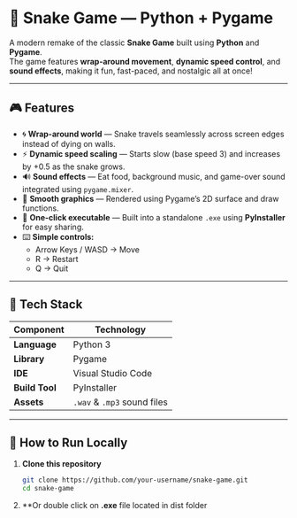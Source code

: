 # 🐍 Snake Game — Python + Pygame

A modern remake of the classic **Snake Game** built using **Python** and **Pygame**.  
The game features **wrap-around movement**, **dynamic speed control**, and **sound effects**, making it fun, fast-paced, and nostalgic all at once!

---

## 🎮 Features

- 🌀 **Wrap-around world** — Snake travels seamlessly across screen edges instead of dying on walls.  
- ⚡ **Dynamic speed scaling** — Starts slow (base speed 3) and increases by +0.5 as the snake grows.  
- 🔊 **Sound effects** — Eat food, background music, and game-over sound integrated using `pygame.mixer`.  
- 🎨 **Smooth graphics** — Rendered using Pygame’s 2D surface and draw functions.  
- 💾 **One-click executable** — Built into a standalone `.exe` using **PyInstaller** for easy sharing.  
- ⌨️ **Simple controls:**  
  - Arrow Keys / WASD → Move  
  - R → Restart  
  - Q → Quit  

---

## 🧰 Tech Stack

| Component | Technology |
|------------|-------------|
| **Language** | Python 3 |
| **Library** | Pygame |
| **IDE** | Visual Studio Code |
| **Build Tool** | PyInstaller |
| **Assets** | `.wav` & `.mp3` sound files |

---

## 🚀 How to Run Locally

1. **Clone this repository**
   ```bash
   git clone https://github.com/your-username/snake-game.git
   cd snake-game
2. **Or double click on **.exe** file located in dist folder
